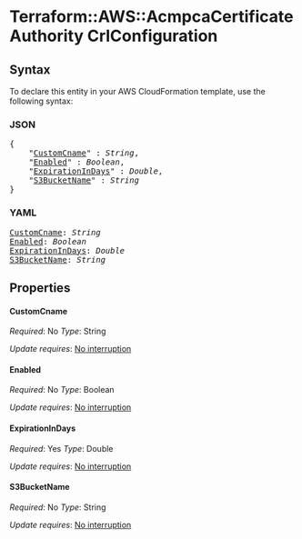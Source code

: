 # Terraform::AWS::AcmpcaCertificateAuthority CrlConfiguration

## Syntax

To declare this entity in your AWS CloudFormation template, use the following syntax:

### JSON

<pre>
{
    "<a href="#customcname" title="CustomCname">CustomCname</a>" : <i>String</i>,
    "<a href="#enabled" title="Enabled">Enabled</a>" : <i>Boolean</i>,
    "<a href="#expirationindays" title="ExpirationInDays">ExpirationInDays</a>" : <i>Double</i>,
    "<a href="#s3bucketname" title="S3BucketName">S3BucketName</a>" : <i>String</i>
}
</pre>

### YAML

<pre>
<a href="#customcname" title="CustomCname">CustomCname</a>: <i>String</i>
<a href="#enabled" title="Enabled">Enabled</a>: <i>Boolean</i>
<a href="#expirationindays" title="ExpirationInDays">ExpirationInDays</a>: <i>Double</i>
<a href="#s3bucketname" title="S3BucketName">S3BucketName</a>: <i>String</i>
</pre>

## Properties

#### CustomCname

_Required_: No
_Type_: String

_Update requires_: [No interruption](https://docs.aws.amazon.com/AWSCloudFormation/latest/UserGuide/using-cfn-updating-stacks-update-behaviors.html#update-no-interrupt)

#### Enabled

_Required_: No
_Type_: Boolean

_Update requires_: [No interruption](https://docs.aws.amazon.com/AWSCloudFormation/latest/UserGuide/using-cfn-updating-stacks-update-behaviors.html#update-no-interrupt)

#### ExpirationInDays

_Required_: Yes
_Type_: Double

_Update requires_: [No interruption](https://docs.aws.amazon.com/AWSCloudFormation/latest/UserGuide/using-cfn-updating-stacks-update-behaviors.html#update-no-interrupt)

#### S3BucketName

_Required_: No
_Type_: String

_Update requires_: [No interruption](https://docs.aws.amazon.com/AWSCloudFormation/latest/UserGuide/using-cfn-updating-stacks-update-behaviors.html#update-no-interrupt)

